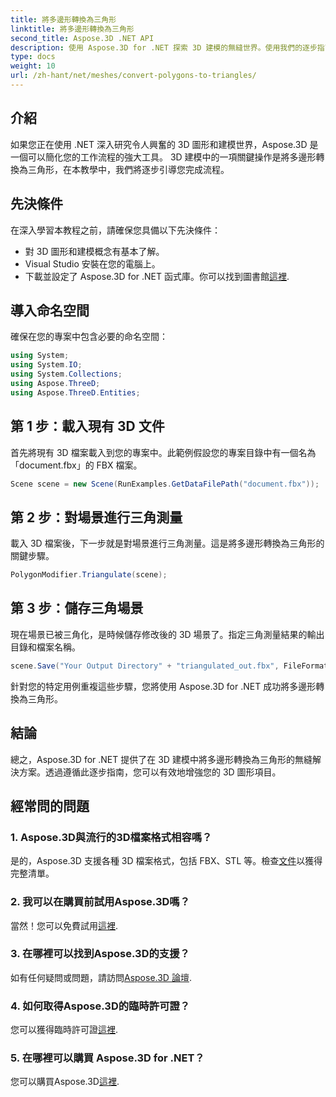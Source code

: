 ```yaml
---
title: 將多邊形轉換為三角形
linktitle: 將多邊形轉換為三角形
second_title: Aspose.3D .NET API
description: 使用 Aspose.3D for .NET 探索 3D 建模的無縫世界。使用我們的逐步指南輕鬆將多邊形轉換為三角形。立即下載免費試用版！
type: docs
weight: 10
url: /zh-hant/net/meshes/convert-polygons-to-triangles/
---
```

## 介紹
如果您正在使用 .NET 深入研究令人興奮的 3D 圖形和建模世界，Aspose.3D 是一個可以簡化您的工作流程的強大工具。 3D 建模中的一項關鍵操作是將多邊形轉換為三角形，在本教學中，我們將逐步引導您完成流程。
## 先決條件
在深入學習本教程之前，請確保您具備以下先決條件：
- 對 3D 圖形和建模概念有基本了解。
- Visual Studio 安裝在您的電腦上。
- 下載並設定了 Aspose.3D for .NET 函式庫。你可以找到圖書館[這裡](https://releases.aspose.com/3d/net/).
## 導入命名空間
確保在您的專案中包含必要的命名空間：
```csharp
using System;
using System.IO;
using System.Collections;
using Aspose.ThreeD;
using Aspose.ThreeD.Entities;
```
## 第 1 步：載入現有 3D 文件
首先將現有 3D 檔案載入到您的專案中。此範例假設您的專案目錄中有一個名為「document.fbx」的 FBX 檔案。
```csharp
Scene scene = new Scene(RunExamples.GetDataFilePath("document.fbx"));
```
## 第 2 步：對場景進行三角測量
載入 3D 檔案後，下一步就是對場景進行三角測量。這是將多邊形轉換為三角形的關鍵步驟。
```csharp
PolygonModifier.Triangulate(scene);
```
## 第 3 步：儲存三角場景
現在場景已被三角化，是時候儲存修改後的 3D 場景了。指定三角測量結果的輸出目錄和檔案名稱。
```csharp
scene.Save("Your Output Directory" + "triangulated_out.fbx", FileFormat.FBX7400ASCII);
```
針對您的特定用例重複這些步驟，您將使用 Aspose.3D for .NET 成功將多邊形轉換為三角形。
## 結論
總之，Aspose.3D for .NET 提供了在 3D 建模中將多邊形轉換為三角形的無縫解決方案。透過遵循此逐步指南，您可以有效地增強您的 3D 圖形項目。
## 經常問的問題
### 1. Aspose.3D與流行的3D檔案格式相容嗎？
是的，Aspose.3D 支援各種 3D 檔案格式，包括 FBX、STL 等。檢查[文件](https://reference.aspose.com/3d/net/)以獲得完整清單。
### 2. 我可以在購買前試用Aspose.3D嗎？
當然！您可以免費試用[這裡](https://releases.aspose.com/).
### 3. 在哪裡可以找到Aspose.3D的支援？
如有任何疑問或問題，請訪問[Aspose.3D 論壇](https://forum.aspose.com/c/3d/18).
### 4. 如何取得Aspose.3D的臨時許可證？
您可以獲得臨時許可證[這裡](https://purchase.aspose.com/temporary-license/).
### 5. 在哪裡可以購買 Aspose.3D for .NET？
您可以購買Aspose.3D[這裡](https://purchase.aspose.com/buy).